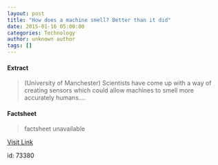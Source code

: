 ```yaml
---
layout: post
title: "How does a machine smell? Better than it did"
date: 2015-01-16 05:00:00
categories: Technology
author: unknown author
tags: []
---
```



#### Extract
>(University of Manchester) Scientists have come up with a way of creating sensors which could allow machines to smell more accurately humans....

#### Factsheet
>factsheet unavailable

[Visit Link](http://www.eurekalert.org/pub_releases/2015-01/uom-hda011515.php)

id:   73380
